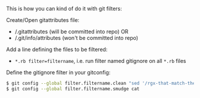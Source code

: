 This is how you can kind of do it with git filters:

Create/Open gitattributes file:
* <project root>/.gitattributes (will be committed into repo)
OR
* <project root>/.git/info/attributes (won't be committed into repo)

Add a line defining the files to be filtered:
 * `*.rb filter=filtername`, i.e. run filter named gitignore on all `*.rb` files

Define the gitignore filter in your gitconfig:
```bash
$ git config --global filter.filtername.clean "sed '/rgx-that-match-the-line-to-delete$/'d" #  i.e. delete these lines
$ git config --global filter.filtername.smudge cat 											#, i.e. do nothing when pulling file from repo
```

